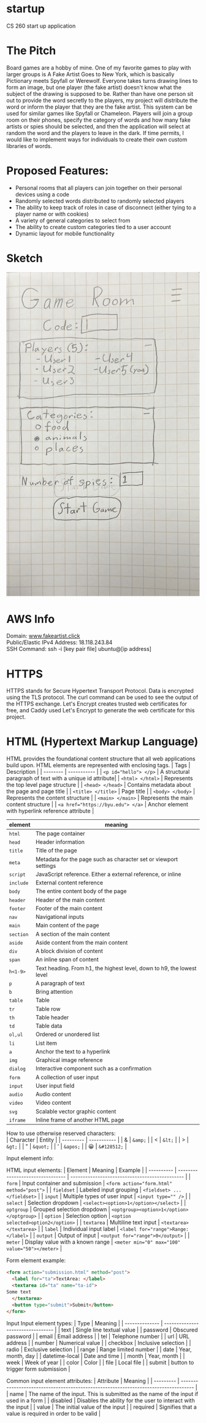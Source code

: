 # startup
CS 260 start up application  

# The Pitch
Board games are a hobby of mine. One of my favorite games to play with larger groups is A Fake Artist Goes to New York, which is basically Pictionary meets Spyfall or Werewolf. Everyone takes turns drawing lines to form an image, but one player (the fake artist) doesn't know what the subject of the drawing is supposed to be. Rather than have one person sit out to provide the word secretly to the players, my project will distribute the word or inform the player that they are the fake artist. This system can be used for similar games like Spyfall or Chameleon. Players will join a group room on their phones, specify the category of words and how many fake artists or spies should be selected, and then the application will select at random the word and the players to leave in the dark. If time permits, I would like to implement ways for individuals to create their own custom libraries of words.

# Proposed Features:
- Personal rooms that all players can join together on their personal devices using a code
- Randomly selected words distributed to randomly selected players
- The ability to keep track of roles in case of disconnect (either tying to a player name or with cookies)
- A variety of general categories to select from
- The ability to create custom categories tied to a user account
- Dynamic layout for mobile functionality

# Sketch
![mockup of final application](https://github.com/AlisonRampton/startup/blob/main/IMG-0763.jpg?raw=true)

# AWS Info
Domain: www.fakeartist.click  
Public/Elastic IPv4 Address: 18.118.243.84  
SSH Command: ssh -i [key pair file] ubuntu@[ip address]  

# HTTPS
HTTPS stands for Secure Hypertext Transport Protocol. Data is encrypted using the TLS protocol. The curl command can be used to see the output of the HTTPS exchange. Let's Encrypt creates trusted web certificates for free, and Caddy used Let's Encrypt to generate the web certificate for this project.

# HTML (Hypertext Markup Language)
HTML provides the foundational content structure that all web applications build upon. HTML elements are represented with enclosing tags.
| Tags     | Description |
| -------- | ----------- |
| ```<p id="hello"> </p>``` | A structural paragraph of text with a unique id attribute|
| ```<html> </html>``` | Represents the top level page structure |
| ```<head> </head>``` | Contains metadata about the page and page title |
| ```<title> </title>``` | Page title |
| ```<body> </body>``` | Represents the content structure |
| ```<main> </main>``` | Represents the main content structure |
| ```<a href="https://byu.edu"> </a>``` | Anchor element with hyperlink reference attribute |

| element   | meaning                                                                |
| --------- | ---------------------------------------------------------------------- |
| `html`    | The page container                                                     |
| `head`    | Header information                                                     |
| `title`   | Title of the page                                                      |
| `meta`    | Metadata for the page such as character set or viewport settings       |
| `script`  | JavaScript reference. Either a external reference, or inline           |
| `include` | External content reference                                             |
| `body`    | The entire content body of the page                                    |
| `header`  | Header of the main content                                             |
| `footer`  | Footer of the main content                                             |
| `nav`     | Navigational inputs                                                    |
| `main`    | Main content of the page                                               |
| `section` | A section of the main content                                          |
| `aside`   | Aside content from the main content                                    |
| `div`     | A block division of content                                            |
| `span`    | An inline span of content                                              |
| `h<1-9>`  | Text heading. From h1, the highest level, down to h9, the lowest level |
| `p`       | A paragraph of text                                                    |
| `b`       | Bring attention                                                        |
| `table`   | Table                                                                  |
| `tr`      | Table row                                                              |
| `th`      | Table header                                                           |
| `td`      | Table data                                                             |
| `ol,ul`   | Ordered or unordered list                                              |
| `li`      | List item                                                              |
| `a`       | Anchor the text to a hyperlink                                         |
| `img`     | Graphical image reference                                              |
| `dialog`  | Interactive component such as a confirmation                           |
| `form`    | A collection of user input                                             |
| `input`   | User input field                                                       |
| `audio`   | Audio content                                                          |
| `video`   | Video content                                                          |
| `svg`     | Scalable vector graphic content                                        |
| `iframe`  | Inline frame of another HTML page                                      |
How to use otherwise reserved characters:  
| Character | Entity      |
| --------- | ----------- |
| &amp;     | `&amp;`     |
| <         | `&lt;`      |
| >         | `&gt;`      |
| "         | `&quot;`    |
| '         | `&apos;`    |
| &#128512; | `&#128512;` |
  
Input element info:

HTML input elements:
| Element    | Meaning                          | Example                                        |
| ---------- | -------------------------------- | ---------------------------------------------- |
| `form`     | Input container and submission   | `<form action="form.html" method="post">`      |
| `fieldset` | Labeled input grouping           | `<fieldset> ... </fieldset>`                   |
| `input`    | Multiple types of user input     | `<input type="" />`                            |
| `select`   | Selection dropdown               | `<select><option>1</option></select>`          |
| `optgroup` | Grouped selection dropdown       | `<optgroup><option>1</option></optgroup>`      |
| `option`   | Selection option                 | `<option selected>option2</option>`            |
| `textarea` | Multiline text input             | `<textarea></textarea>`                        |
| `label`    | Individual input label           | `<label for="range">Range: </label>`           |
| `output`   | Output of input                  | `<output for="range">0</output>`               |
| `meter`    | Display value with a known range | `<meter min="0" max="100" value="50"></meter>` |

Form element example:  
```html
<form action="submission.html" method="post">
  <label for="ta">TextArea: </label>
  <textarea id="ta" name="ta-id">
Some text
  </textarea>
  <button type="submit">Submit</button>
</form>
```
Input Input element types:
| Type           | Meaning                           |
| -------------- | --------------------------------- |
| text           | Single line textual value         |
| password       | Obscured password                 |
| email          | Email address                     |
| tel            | Telephone number                  |
| url            | URL address                       |
| number         | Numerical value                   |
| checkbox       | Inclusive selection               |
| radio          | Exclusive selection               |
| range          | Range limited number              |
| date           | Year, month, day                  |
| datetime-local | Date and time                     |
| month          | Year, month                       |
| week           | Week of year                      |
| color          | Color                             |
| file           | Local file                        |
| submit         | button to trigger form submission |

Common input element attributes:
| Attribute | Meaning                                                                             |
| --------- | ----------------------------------------------------------------------------------- |
| name      | The name of the input. This is submitted as the name of the input if used in a form |
| disabled  | Disables the ability for the user to interact with the input                        |
| value     | The initial value of the input                                                      |
| required  | Signifies that a value is required in order to be valid                             |
